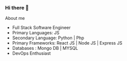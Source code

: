 ### Hi there 👋

About me 
* Full Stack Software Engineer
* Primary Languages: JS
* Secondary Language: Python | Php
* Primary Frameworks: React JS | Node JS | Express JS
* Databases : Mongo DB | MYSQL
* DevOps Enthusiast

  
